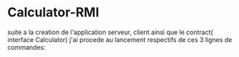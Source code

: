 # Calculator-RMI


suite a la creation de l'application serveur, client ainsi que le contract( interface Calculator) j'ai procede au lancement respectifs de ces 3 lignes de commandes:

